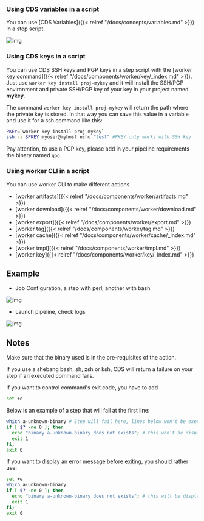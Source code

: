 ### Using CDS variables in a script

You can use [CDS Variables]({{< relref "/docs/concepts/variables.md" >}}) in a step script.

![img](/images/workflows.pipelines.actions.builtin.script-bash.png)

### Using CDS keys in a script

You can use CDS SSH keys and PGP keys in a step script with the [worker key command]({{< relref "/docs/components/worker/key/_index.md" >}}). Just use `worker key install proj-mykey` and it will install the SSH/PGP environment and private SSH/PGP key of your key in your project named **mykey**.

The command `worker key install proj-mykey` will return the path where the private key is stored. In that way you can save this value in a variable and use it for a ssh command like this:

```bash
PKEY=`worker key install proj-mykey`
ssh -i $PKEY myuser@myhost echo "test" #PKEY only works with SSH key
```

Pay attention, to use a PGP key, please add in your pipeline requirements the binary named `gpg`.

### Using worker CLI in a script

You can use worker CLI to make different actions

+ [worker artifacts]({{< relref "/docs/components/worker/artifacts.md" >}})
+ [worker download]({{< relref "/docs/components/worker/download.md" >}})
+ [worker export]({{< relref "/docs/components/worker/export.md" >}})
+ [worker tag]({{< relref "/docs/components/worker/tag.md" >}})
+ [worker cache]({{< relref "/docs/components/worker/cache/_index.md" >}})
+ [worker tmpl]({{< relref "/docs/components/worker/tmpl.md" >}})
+ [worker key]({{< relref "/docs/components/worker/key/_index.md" >}})

## Example

* Job Configuration, a step with perl, another with bash

![img](/images/workflows.pipelines.actions.builtin.script-job.png)

* Launch pipeline, check logs

![img](/images/workflows.pipelines.actions.builtin.script-logs.png)

## Notes

Make sure that the binary used is in the pre-requisites of the action.

If you use a shebang bash, sh, zsh or ksh, CDS will return a failure on your step if an executed command fails.

If you want to control command's exit code, you have to add
```bash
set +e
```

Below is an example of a step that will fail at the first line:

```bash
which a-unknown-binary # Step will fail here, lines below won't be executed
if [ $? -ne 0 ]; then
  echo "binary a-unknown-binary does not exists"; # this won't be displayed
  exit 1
fi;
exit 0
```

If you want to display an error message before exiting, you should rather use:

```bash
set +e
which a-unknown-binary
if [ $? -ne 0 ]; then
  echo "binary a-unknown-binary does not exists"; # this will be displayed
  exit 1
fi;
exit 0
```
